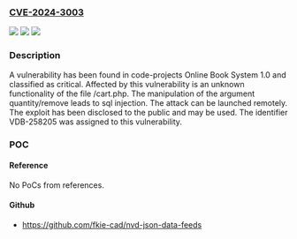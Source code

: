 ### [CVE-2024-3003](https://cve.mitre.org/cgi-bin/cvename.cgi?name=CVE-2024-3003)
![](https://img.shields.io/static/v1?label=Product&message=Online%20Book%20System&color=blue)
![](https://img.shields.io/static/v1?label=Version&message=%3D%201.0%20&color=brighgreen)
![](https://img.shields.io/static/v1?label=Vulnerability&message=CWE-89%20SQL%20Injection&color=brighgreen)

### Description

A vulnerability has been found in code-projects Online Book System 1.0 and classified as critical. Affected by this vulnerability is an unknown functionality of the file /cart.php. The manipulation of the argument quantity/remove leads to sql injection. The attack can be launched remotely. The exploit has been disclosed to the public and may be used. The identifier VDB-258205 was assigned to this vulnerability.

### POC

#### Reference
No PoCs from references.

#### Github
- https://github.com/fkie-cad/nvd-json-data-feeds

